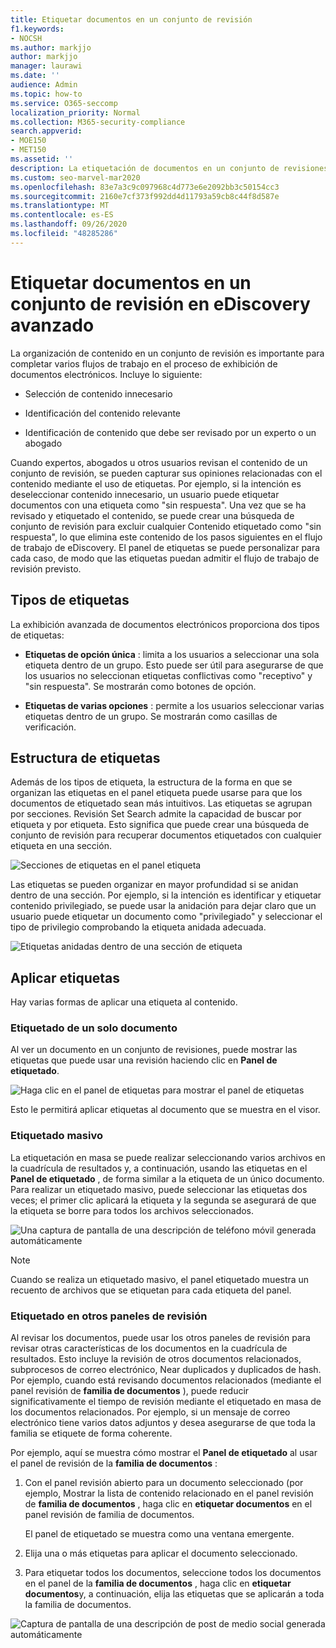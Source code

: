 ```yaml
---
title: Etiquetar documentos en un conjunto de revisión
f1.keywords:
- NOCSH
ms.author: markjjo
author: markjjo
manager: laurawi
ms.date: ''
audience: Admin
ms.topic: how-to
ms.service: O365-seccomp
localization_priority: Normal
ms.collection: M365-security-compliance
search.appverid:
- MOE150
- MET150
ms.assetid: ''
description: La etiquetación de documentos en un conjunto de revisiones ayuda a quitar contenido innecesario e identificar contenido relevante en un caso avanzado de eDiscovery.
ms.custom: seo-marvel-mar2020
ms.openlocfilehash: 83e7a3c9c097968c4d773e6e2092bb3c50154cc3
ms.sourcegitcommit: 2160e7cf373f992dd4d11793a59cb8c44f8d587e
ms.translationtype: MT
ms.contentlocale: es-ES
ms.lasthandoff: 09/26/2020
ms.locfileid: "48285286"
---
```

# <a name="tag-documents-in-a-review-set-in-advanced-ediscovery"></a>Etiquetar documentos en un conjunto de revisión en eDiscovery avanzado

La organización de contenido en un conjunto de revisión es importante para completar varios flujos de trabajo en el proceso de exhibición de documentos electrónicos. Incluye lo siguiente:

- Selección de contenido innecesario

- Identificación del contenido relevante
 
- Identificación de contenido que debe ser revisado por un experto o un abogado

Cuando expertos, abogados u otros usuarios revisan el contenido de un conjunto de revisión, se pueden capturar sus opiniones relacionadas con el contenido mediante el uso de etiquetas. Por ejemplo, si la intención es deseleccionar contenido innecesario, un usuario puede etiquetar documentos con una etiqueta como "sin respuesta". Una vez que se ha revisado y etiquetado el contenido, se puede crear una búsqueda de conjunto de revisión para excluir cualquier Contenido etiquetado como "sin respuesta", lo que elimina este contenido de los pasos siguientes en el flujo de trabajo de eDiscovery. El panel de etiquetas se puede personalizar para cada caso, de modo que las etiquetas puedan admitir el flujo de trabajo de revisión previsto.

## <a name="tag-types"></a>Tipos de etiquetas

La exhibición avanzada de documentos electrónicos proporciona dos tipos de etiquetas:

- **Etiquetas de opción única** : limita a los usuarios a seleccionar una sola etiqueta dentro de un grupo. Esto puede ser útil para asegurarse de que los usuarios no seleccionan etiquetas conflictivas como "receptivo" y "sin respuesta". Se mostrarán como botones de opción.

- **Etiquetas de varias opciones** : permite a los usuarios seleccionar varias etiquetas dentro de un grupo. Se mostrarán como casillas de verificación.

## <a name="tag-structure"></a>Estructura de etiquetas

Además de los tipos de etiqueta, la estructura de la forma en que se organizan las etiquetas en el panel etiqueta puede usarse para que los documentos de etiquetado sean más intuitivos. Las etiquetas se agrupan por secciones. Revisión Set Search admite la capacidad de buscar por etiqueta y por etiqueta. Esto significa que puede crear una búsqueda de conjunto de revisión para recuperar documentos etiquetados con cualquier etiqueta en una sección.

![Secciones de etiquetas en el panel etiqueta](../media/Tagtypes.png)

Las etiquetas se pueden organizar en mayor profundidad si se anidan dentro de una sección. Por ejemplo, si la intención es identificar y etiquetar contenido privilegiado, se puede usar la anidación para dejar claro que un usuario puede etiquetar un documento como "privilegiado" y seleccionar el tipo de privilegio comprobando la etiqueta anidada adecuada.

![Etiquetas anidadas dentro de una sección de etiqueta](../media/Nestingtags.png)

## <a name="applying-tags"></a>Aplicar etiquetas

Hay varias formas de aplicar una etiqueta al contenido.

### <a name="tagging-a-single-document"></a>Etiquetado de un solo documento

Al ver un documento en un conjunto de revisiones, puede mostrar las etiquetas que puede usar una revisión haciendo clic en **Panel de etiquetado**.

![Haga clic en el panel de etiquetas para mostrar el panel de etiquetas](../media/Singledoctag.png)

Esto le permitirá aplicar etiquetas al documento que se muestra en el visor.

### <a name="bulk-tagging"></a>Etiquetado masivo

La etiquetación en masa se puede realizar seleccionando varios archivos en la cuadrícula de resultados y, a continuación, usando las etiquetas en el **Panel de etiquetado** , de forma similar a la etiqueta de un único documento. Para realizar un etiquetado masivo, puede seleccionar las etiquetas dos veces; el primer clic aplicará la etiqueta y la segunda se asegurará de que la etiqueta se borre para todos los archivos seleccionados.

![Una captura de pantalla de una descripción de teléfono móvil generada automáticamente](../media/Bulktag.png)

> [!NOTE]
> Cuando se realiza un etiquetado masivo, el panel etiquetado muestra un recuento de archivos que se etiquetan para cada etiqueta del panel.

### <a name="tagging-in-other-review-panels"></a>Etiquetado en otros paneles de revisión

Al revisar los documentos, puede usar los otros paneles de revisión para revisar otras características de los documentos en la cuadrícula de resultados. Esto incluye la revisión de otros documentos relacionados, subprocesos de correo electrónico, Near duplicados y duplicados de hash. Por ejemplo, cuando está revisando documentos relacionados (mediante el panel revisión de **familia de documentos** ), puede reducir significativamente el tiempo de revisión mediante el etiquetado en masa de los documentos relacionados. Por ejemplo, si un mensaje de correo electrónico tiene varios datos adjuntos y desea asegurarse de que toda la familia se etiquete de forma coherente.

Por ejemplo, aquí se muestra cómo mostrar el **Panel de etiquetado** al usar el panel de revisión de la **familia de documentos** :

1. Con el panel revisión abierto para un documento seleccionado (por ejemplo, Mostrar la lista de contenido relacionado en el panel revisión de **familia de documentos** , haga clic en **etiquetar documentos** en el panel revisión de familia de documentos.

   El panel de etiquetado se muestra como una ventana emergente.

2. Elija una o más etiquetas para aplicar el documento seleccionado. 

3. Para etiquetar todos los documentos, seleccione todos los documentos en el panel de la **familia de documentos** , haga clic en **etiquetar documentos**y, a continuación, elija las etiquetas que se aplicarán a toda la familia de documentos.

![Captura de pantalla de una descripción de post de medio social generada automáticamente](../media/Relatedtag.png)
